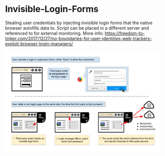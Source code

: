 # Invisible-Login-Forms
Stealing user credentials by injecting invisible login forms that the native browser autofills data to. Script can be placed in a different server and referenced to for external monitoring. More info: https://freedom-to-tinker.com/2017/12/27/no-boundaries-for-user-identities-web-trackers-exploit-browser-login-managers/

![alt text](https://raw.githubusercontent.com/649/Invisible-Login-Forms/master/princeton_password_script.png)
